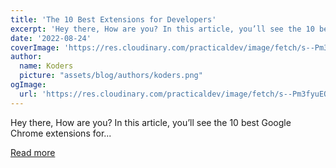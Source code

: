 ```yaml
---
title: 'The 10 Best Extensions for Developers'
excerpt: 'Hey there, How are you? In this article, you’ll see the 10 best Google Chrome extensions for...'
date: '2022-08-24'
coverImage: 'https://res.cloudinary.com/practicaldev/image/fetch/s--Pm3fyuEO--/c_imagga_scale,f_auto,fl_progressive,h_420,q_auto,w_1000/https://dev-to-uploads.s3.amazonaws.com/uploads/articles/wu942ft3c2jvpoeraeyp.png'
author:
  name: Koders
  picture: "assets/blog/authors/koders.png"
ogImage:
  url: 'https://res.cloudinary.com/practicaldev/image/fetch/s--Pm3fyuEO--/c_imagga_scale,f_auto,fl_progressive,h_420,q_auto,w_1000/https://dev-to-uploads.s3.amazonaws.com/uploads/articles/wu942ft3c2jvpoeraeyp.png'
---
```


Hey there, How are you? In this article, you’ll see the 10 best Google Chrome extensions for...

[Read more](https://dev.to/momen_2/the-10-best-extensions-for-developers-2blf)
